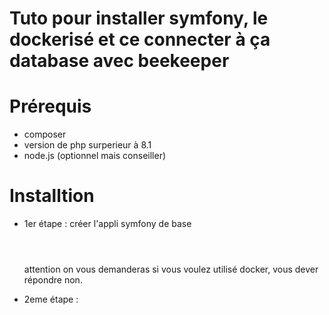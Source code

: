 # Tuto pour installer symfony, le dockerisé et ce connecter à ça database avec beekeeper

# Prérequis
  - composer
  - version de php surperieur à 8.1
  - node.js (optionnel mais conseiller)

# Installtion

  - 1er étape : créer l'appli symfony de base
    ```composer create-project symfony/skeleton:"7.2.x" my_project_directory
    ```

    ```cd my_project_directory
    ```

    ```composer require webapp
    ```

    attention on vous demanderas si vous voulez utilisé docker, vous dever répondre non.

  - 2eme étape : 
